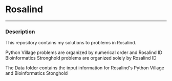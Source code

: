 # Rosalind 
---
### Description 

This repository contains my solutions to problems in Rosalind.   

Python Village problems are organized by numerical order and Rosalind ID
Bioinformatics Stronghold problems are organized solely by Rosalind ID 

The Data folder contains the input information for Rosalind's Python Village and Bioinformatics Stonghold 


